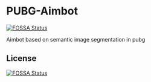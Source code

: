 # PUBG-Aimbot
[![FOSSA Status](https://app.fossa.io/api/projects/git%2Bgithub.com%2Fwau%2FAI-Aimbot.svg?type=shield)](https://app.fossa.io/projects/git%2Bgithub.com%2Fwau%2FAI-Aimbot?ref=badge_shield)

Aimbot based on semantic image segmentation in pubg 


## License
[![FOSSA Status](https://app.fossa.io/api/projects/git%2Bgithub.com%2Fwau%2FAI-Aimbot.svg?type=large)](https://app.fossa.io/projects/git%2Bgithub.com%2Fwau%2FAI-Aimbot?ref=badge_large)